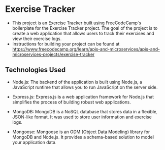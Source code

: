 # Exercise Tracker

* This project is an Exercise Tracker built using FreeCodeCamp's boilerplate for the Exercise Tracker project. The goal of the project is to create a web application that allows users to track their exercises and view their exercise logs.
* Instructions for building your project can be found at https://www.freecodecamp.org/learn/apis-and-microservices/apis-and-microservices-projects/exercise-tracker


## Technologies Used
* Node.js: The backend of the application is built using Node.js, a JavaScript runtime that allows you to run JavaScript on the server side.

* Express.js: Express.js is a web application framework for Node.js that simplifies the process of building robust web applications.

* MongoDB: MongoDB is a NoSQL database that stores data in a flexible, JSON-like format. It was used to store user information and exercise logs.

* Mongoose: Mongoose is an ODM (Object Data Modeling) library for MongoDB and Node.js. It provides a schema-based solution to model your application data.

